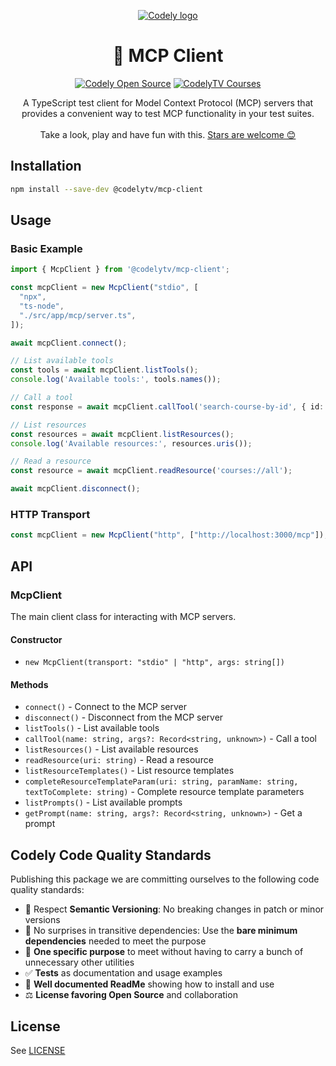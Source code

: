 <p align="center">
  <a href="https://codely.com">
    <img alt="Codely logo" src="https://codely.com/logo/codely_logo.svg">
  </a>
</p>

<h1 align="center">
  🔌 MCP Client
</h1>

<p align="center">
    <a href="https://github.com/CodelyTV"><img src="https://img.shields.io/badge/CodelyTV-OS-green.svg?style=flat-square" alt="Codely Open Source"/></a>
    <a href="https://pro.codely.com"><img src="https://img.shields.io/badge/CodelyTV-PRO-black.svg?style=flat-square" alt="CodelyTV Courses"/></a>
</p>

<p align="center">
  A TypeScript test client for Model Context Protocol (MCP) servers that provides a convenient way to test MCP functionality in your test suites.
  <br />
  <br />
  Take a look, play and have fun with this.
  <a href="https://github.com/CodelyTV/typescript-mcp-client/stargazers">Stars are welcome 😊</a>
</p>


## Installation

```bash
npm install --save-dev @codelytv/mcp-client
```

## Usage

### Basic Example

```typescript
import { McpClient } from '@codelytv/mcp-client';

const mcpClient = new McpClient("stdio", [
  "npx",
  "ts-node",
  "./src/app/mcp/server.ts",
]);

await mcpClient.connect();

// List available tools
const tools = await mcpClient.listTools();
console.log('Available tools:', tools.names());

// Call a tool
const response = await mcpClient.callTool('search-course-by-id', { id: 'course-123' });

// List resources
const resources = await mcpClient.listResources();
console.log('Available resources:', resources.uris());

// Read a resource
const resource = await mcpClient.readResource('courses://all');

await mcpClient.disconnect();
```

### HTTP Transport

```typescript
const mcpClient = new McpClient("http", ["http://localhost:3000/mcp"]);
```

## API

### McpClient

The main client class for interacting with MCP servers.

#### Constructor

- `new McpClient(transport: "stdio" | "http", args: string[])`

#### Methods

- `connect()` - Connect to the MCP server
- `disconnect()` - Disconnect from the MCP server
- `listTools()` - List available tools
- `callTool(name: string, args?: Record<string, unknown>)` - Call a tool
- `listResources()` - List available resources
- `readResource(uri: string)` - Read a resource
- `listResourceTemplates()` - List resource templates
- `completeResourceTemplateParam(uri: string, paramName: string, textToComplete: string)` - Complete resource template parameters
- `listPrompts()` - List available prompts
- `getPrompt(name: string, args?: Record<string, unknown>)` - Get a prompt

## Codely Code Quality Standards

Publishing this package we are committing ourselves to the following code quality standards:

- 🤝 Respect **Semantic Versioning**: No breaking changes in patch or minor versions
- 🤏 No surprises in transitive dependencies: Use the **bare minimum dependencies** needed to meet the purpose
- 🎯 **One specific purpose** to meet without having to carry a bunch of unnecessary other utilities
- ✅ **Tests** as documentation and usage examples
- 📖 **Well documented ReadMe** showing how to install and use
- ⚖️ **License favoring Open Source** and collaboration

## License

See [LICENSE](LICENSE)
